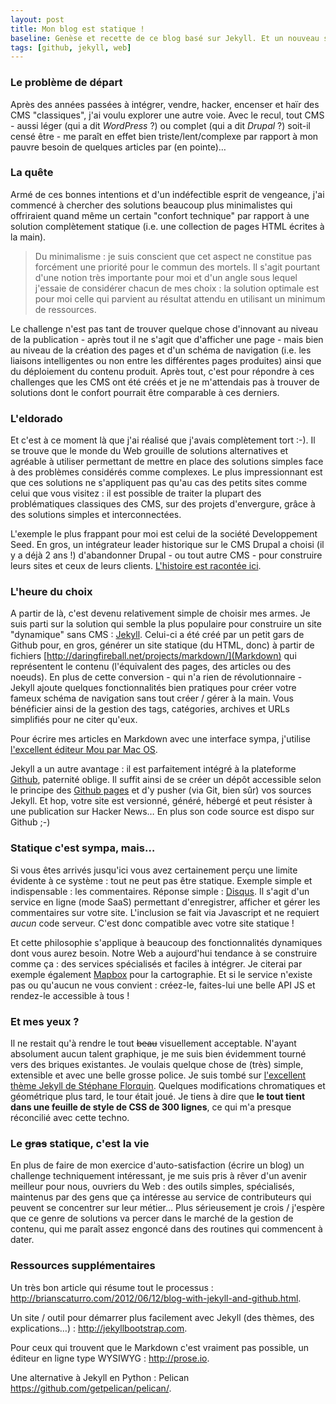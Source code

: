 ```yaml
---
layout: post
title: Mon blog est statique !
baseline: Genèse et recette de ce blog basé sur Jekyll. Et un nouveau souffle pour la gestion de contenu ?
tags: [github, jekyll, web]
---
```


### Le problème de départ

Après des années passées à intégrer, vendre, hacker, encenser et haïr des CMS "classiques", j'ai voulu explorer une autre voie. Avec le recul, tout CMS - aussi léger (qui a dit _WordPress_ ?) ou complet (qui a dit _Drupal_ ?) soit-il censé être - me paraît en effet bien triste/lent/complexe par rapport à mon pauvre besoin de quelques articles par (en pointe)…

### La quête

Armé de ces bonnes intentions et d'un indéfectible esprit de vengeance, j'ai commencé à chercher des solutions beaucoup plus minimalistes qui offriraient quand même un certain "confort technique" par rapport à une solution complètement statique (i.e. une collection de pages HTML écrites à la main). 

>Du minimalisme : je suis conscient que cet aspect ne constitue pas forcément une priorité pour le commun des mortels. Il s'agit pourtant d'une notion très importante pour moi et d'un angle sous lequel j'essaie de considérer chacun de mes choix : la solution optimale est pour moi celle qui parvient au résultat attendu en utilisant un minimum de ressources.

Le challenge n'est pas tant de trouver quelque chose d'innovant au niveau de la publication - après tout il ne s'agit que d'afficher une page - mais bien au niveau de la création des pages et d'un schéma de navigation (i.e. les liaisons intelligentes ou non entre les différentes pages produites) ainsi que du déploiement du contenu produit. Après tout, c'est pour répondre à ces challenges que les CMS ont été créés et je ne m'attendais pas à trouver de solutions dont le confort pourrait être comparable à ces derniers.

### L'eldorado

Et c'est à ce moment là que j'ai réalisé que j'avais complètement tort :-). Il se trouve que le monde du Web grouille de solutions alternatives et agréable à utiliser permettant de mettre en place des solutions simples face à des problèmes considérés comme complexes. Le plus impressionnant est que ces solutions ne s'appliquent pas qu'au cas des petits sites comme celui que vous visitez : il est possible de traiter la plupart des problématiques classiques des CMS, sur des projets d'envergure, grâce à des solutions simples et interconnectées.

L'exemple le plus frappant pour moi est celui de la société Developpement Seed. En gros, un intégrateur leader historique sur le CMS Drupal a choisi (il y a déjà 2 ans !) d'abandonner Drupal - ou tout autre CMS - pour construire leurs sites et ceux de leurs clients. [L'histoire est racontée ici](http://developmentseed.org/blog/2012/07/27/build-cms-free-websites/).

### L'heure du choix

A partir de là, c'est devenu relativement simple de choisir mes armes. Je suis parti sur la solution qui semble la plus populaire pour construire un site "dynamique" sans CMS : [Jekyll](http://jekyllrb.com). Celui-ci a été créé par un petit gars de Github pour, en gros, générer un site statique (du HTML, donc) à partir de fichiers [http://daringfireball.net/projects/markdown/](Markdown) qui représentent le contenu (l'équivalent des pages, des articles ou des noeuds). En plus de cette conversion - qui n'a rien de révolutionnaire - Jekyll ajoute quelques fonctionnalités bien pratiques pour créer votre fameux schéma de navigation sans tout créer / gérer à la main. Vous bénéficier ainsi de la gestion des tags, catégories, archives et URLs simplifiés pour ne citer qu'eux.

Pour écrire mes articles en Markdown avec une interface sympa, j'utilise [l'excellent éditeur Mou par Mac OS](http://mouapp.com).

Jekyll a un autre avantage : il est parfaitement intégré à la plateforme [Github](https://github.com), paternité oblige. Il suffit ainsi de se créer un dépôt accessible selon le principe des [Github pages](https://help.github.com/articles/user-organization-and-project-pages) et d'y pusher (via Git, bien sûr) vos sources Jekyll. Et hop, votre site est versionné, généré, hébergé et peut résister à une publication sur Hacker News… En plus son code source est dispo sur Github ;-)


### Statique c'est sympa, mais…

Si vous êtes arrivés jusqu'ici vous avez certainement perçu une limite évidente à ce système : tout ne peut pas être statique. Exemple simple et indispensable : les commentaires. Réponse simple : [Disqus](http://disqus.com). Il s'agit d'un service en ligne (mode SaaS) permettant d'enregistrer, afficher et gérer les commentaires sur votre site. L'inclusion se fait via Javascript et ne requiert *aucun* code serveur. C'est donc compatible avec votre site statique !

Et cette philosophie s'applique à beaucoup des fonctionnalités dynamiques dont vous aurez besoin. Notre Web a aujourd'hui tendance à se construire comme ça : des services spécialisés et faciles à intégrer. Je citerai par exemple également [Mapbox](http://mapbox.com) pour la cartographie. Et si le service n'existe pas ou qu'aucun ne vous convient : créez-le, faites-lui une belle API JS et rendez-le accessible à tous !

### Et mes yeux ?

Il ne restait qu'à rendre le tout ~~beau~~ visuellement acceptable. N'ayant absolument aucun talent graphique, je me suis bien évidemment tourné vers des briques existantes. Je voulais quelque chose de (très) simple, extensible et avec une belle grosse police. Je suis tombé sur [l'excellent thème Jekyll de Stéphane Florquin](https://github.com/stephan83/stephan83.github.com). Quelques modifications chromatiques et géométrique plus tard, le tour était joué. Je tiens à dire que **le tout tient dans une feuille de style de CSS de 300 lignes**, ce qui m'a presque réconcilié avec cette techno.

### Le ~~gras~~ statique, c'est la vie

En plus de faire de mon exercice d'auto-satisfaction (écrire un blog) un challenge techniquement intéressant, je me suis pris à rêver d'un avenir meilleur pour nous, ouvriers du Web : des outils simples, spécialisés, maintenus par des gens que ça intéresse au service de contributeurs qui peuvent se concentrer sur leur métier… Plus sérieusement je crois / j'espère que ce genre de solutions va percer dans le marché de la gestion de contenu, qui me paraît assez engoncé dans des routines qui commencent à dater.

### Ressources supplémentaires

Un très bon article qui résume tout le processus : <http://brianscaturro.com/2012/06/12/blog-with-jekyll-and-github.html>.

Un site / outil pour démarrer plus facilement avec Jekyll (des thèmes, des explications…) : <http://jekyllbootstrap.com>.

Pour ceux qui trouvent que le Markdown c'est vraiment pas possible, un éditeur en ligne type WYSIWYG : <http://prose.io>.

Une alternative à Jekyll en Python : Pelican <https://github.com/getpelican/pelican/>.